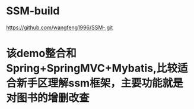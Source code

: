 # SSM-build
https://github.com/wangfeng1996/SSM-.git


# 该demo整合和Spring+SpringMVC+Mybatis,比较适合新手区理解ssm框架，主要功能就是对图书的增删改查

